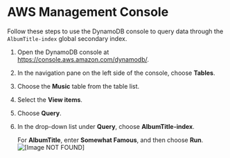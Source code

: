 # AWS Management Console<a name="getting-started-step-7-Console"></a>

Follow these steps to use the DynamoDB console to query data through the `AlbumTitle-index` global secondary index\.

1. Open the DynamoDB console at [https://console\.aws\.amazon\.com/dynamodb/](https://console.aws.amazon.com/dynamodb/)\.

1. In the navigation pane on the left side of the console, choose **Tables**\.

1. Choose the **Music** table from the table list\.

1. Select the **View items**\.

1. Choose **Query**\.

1. In the drop\-down list under **Query**, choose **AlbumTitle\-index**\.

   For **AlbumTitle**, enter **Somewhat Famous**, and then choose **Run**\.  
![\[Image NOT FOUND\]](./images/GettingStarted/GSISelectIndex.png)